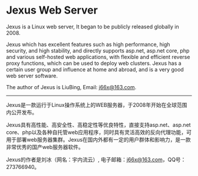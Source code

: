 # Jexus Web Server
Jexus is a Linux web server, It began to be publicly released globally in 2008.

Jexus which has excellent features such as high performance, high security, and high stability, and directly supports asp.net, asp.net core, php and various self-hosted web applications, with flexible and efficient reverse proxy functions, which can be used to deploy web clusters. Jexus has a certain user group and influence at home and abroad, and is a very good web server software.

The author of Jexus is LiuBing, Email: j66x@163.com.

-----------------------------------------------------

Jexus是一款运行于Linux操作系统上的WEB服务器，于2008年开始在全球范围内公开发布。

Jexus具有高性能、高安全性、高稳定性等优良特性，直接支持asp.net、asp.net core、php以及各种自托管web应用程序，同时具有灵活高效的反向代理功能，可用于部署web服务器集群。Jexus在国内外都有一定的用户群体和影响力，是一款非常优秀的国产web服务器软件。

Jexus的作者是刘冰（网名：宇内流云）, 电子邮箱：j66x@163.com，QQ号：273766940。

